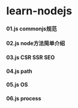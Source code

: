 # learn-nodejs

#### 01.js commonjs规范
#### 02.js node方法简单介绍
#### 03.js CSR SSR SEO
#### 04.js path
#### 05.js OS
#### 06.js process
